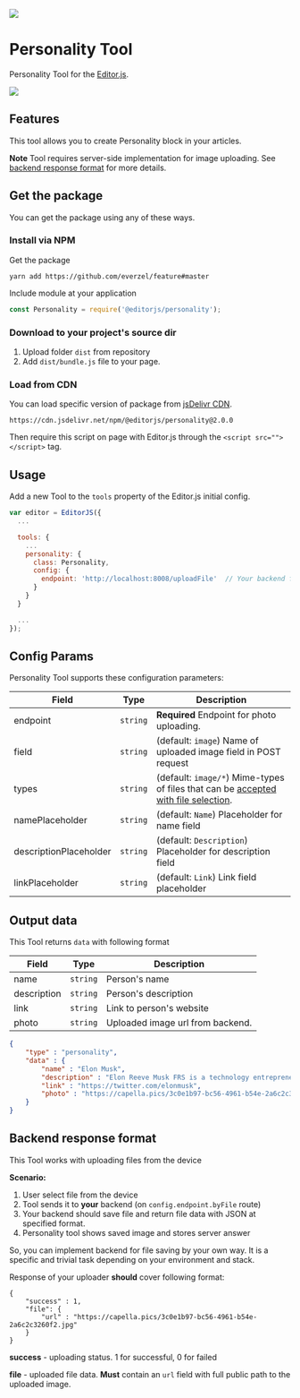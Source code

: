 ![](https://badgen.net/badge/Editor.js/v2.0/blue)

# Personality Tool 

Personality Tool for the [Editor.js](https://editorjs.io).

![](https://capella.pics/064afd7b-b67e-482b-b92a-d445b098def2.jpg)

## Features

This tool allows you to create Personality block in your articles.

**Note** Tool requires server-side implementation for image uploading. See [backend response format](#server-format) for more details.

## Get the package

You can get the package using any of these ways.

### Install via NPM

Get the package

```shell
yarn add https://github.com/everzel/feature#master
```

Include module at your application

```javascript
const Personality = require('@editorjs/personality');
```

### Download to your project's source dir

1. Upload folder `dist` from repository
2. Add `dist/bundle.js` file to your page.

### Load from CDN

You can load specific version of package from [jsDelivr CDN](https://cdn.jsdelivr.net/npm/@editorjs/personality@2.0.0).

`https://cdn.jsdelivr.net/npm/@editorjs/personality@2.0.0`

Then require this script on page with Editor.js through the `<script src=""></script>` tag.

## Usage

Add a new Tool to the `tools` property of the Editor.js initial config.

```javascript
var editor = EditorJS({
  ...

  tools: {
    ...
    personality: {
      class: Personality,
      config: {
        endpoint: 'http://localhost:8008/uploadFile'  // Your backend file uploader endpoint
      }
    }
  }

  ...
});
```

## Config Params

Personality Tool supports these configuration parameters:

| Field | Type     | Description        |
| ----- | -------- | ------------------ |
| endpoint | `string` | **Required** Endpoint for photo uploading. |
| field | `string` | (default: `image`) Name of uploaded image field in POST request |
| types | `string` | (default: `image/*`) Mime-types of files that can be [accepted with file selection](https://github.com/codex-team/ajax#accept-string).|
| namePlaceholder | `string` | (default: `Name`) Placeholder for name field |
| descriptionPlaceholder | `string` | (default: `Description`) Placeholder for description field |
| linkPlaceholder | `string` | (default: `Link`) Link field placeholder |

## Output data

This Tool returns `data` with following format

| Field          | Type      | Description                      |
| -------------- | --------- | ---------------------------------|
| name           | `string`  | Person's name                    |
| description    | `string`  | Person's description             |
| link           | `string`  | Link to person's website         |
| photo          | `string`  | Uploaded image url from backend. |

```json
{
    "type" : "personality",
    "data" : {
        "name" : "Elon Musk",
        "description" : "Elon Reeve Musk FRS is a technology entrepreneur, investor, and engineer. He holds South African, Canadian, and U.S. citizenship and is the founder",
        "link" : "https://twitter.com/elonmusk",
        "photo" : "https://capella.pics/3c0e1b97-bc56-4961-b54e-2a6c2c3260f2.jpg"
    }
}
```

## Backend response format <a name="server-format"></a>

This Tool works with uploading files from the device

**Scenario:**

1. User select file from the device
2. Tool sends it to **your** backend (on `config.endpoint.byFile` route)
3. Your backend should save file and return file data with JSON at specified format.
4. Personality tool shows saved image and stores server answer

So, you can implement backend for file saving by your own way. It is a specific and trivial task depending on your
environment and stack.

Response of your uploader **should** cover following format:

```json5
{
    "success" : 1,
    "file": {
        "url" : "https://capella.pics/3c0e1b97-bc56-4961-b54e-2a6c2c3260f2.jpg"
    }
}
```

**success** - uploading status. 1 for successful, 0 for failed

**file** - uploaded file data. **Must** contain an `url` field with full public path to the uploaded image.
